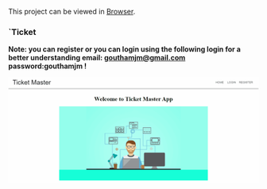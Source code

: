 This project can be viewed in [Browser](http://Gauthamjm007.github.io/Ticket-master).



### `Ticket

**Note: you can register or you can login using the following login for a better understanding
email: gouthamjm@gmail.com
password:gouthamjm
!**

![](ticketmaster.gif)

